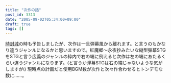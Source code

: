 ```yaml
---
title: "次作の話"
post_id: 3313
date: "2005-09-02T05:34:00+09:00"
draft: true
tags: []
---
```



[時封城](https://danmaq.com/!/thA/)の時も予告しましたが、次作は一旦弾幕風から離れます。と言うのもかなり違うジャンルになるかと思いますので。紅魔郷～永夜抄みたいな縦型弾幕STGをSTGと言う広義のジャンルの枠内で右の端に例えると次作は左の端にあたるくらい違うジャンルになります。(と言うか弾幕STGは右の端じゃないような気がしますがι) 現時点の計画だと使用BGM数が次作と次々作合わせるとトンデモな数に……。

